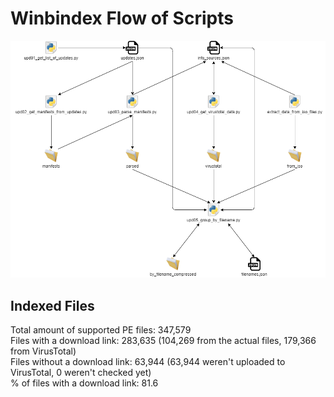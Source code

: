 # Winbindex Flow of Scripts

![winbindex-scripts-flow.png](winbindex-scripts-flow.png)

## Indexed Files

<!--FileStats-->
Total amount of supported PE files: 347,579  
Files with a download link: 283,635 (104,269 from the actual files, 179,366 from VirusTotal)  
Files without a download link: 63,944 (63,944 weren't uploaded to VirusTotal, 0 weren't checked yet)  
% of files with a download link: 81.6  
<!--/FileStats-->
